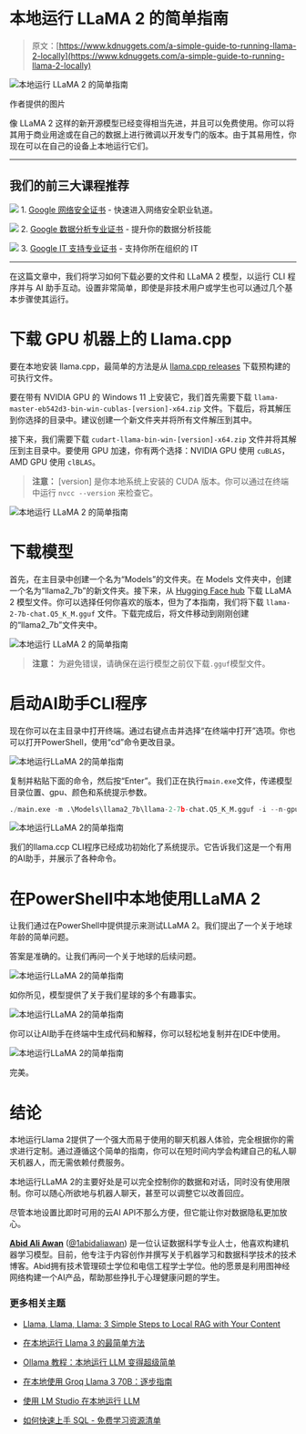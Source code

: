 # 本地运行 LLaMA 2 的简单指南

> 原文：[https://www.kdnuggets.com/a-simple-guide-to-running-llama-2-locally](https://www.kdnuggets.com/a-simple-guide-to-running-llama-2-locally)

![本地运行 LLaMA 2 的简单指南](../Images/883675b48c3a97d28a3e88422e51c36e.png)

作者提供的图片

像 LLaMA 2 这样的新开源模型已经变得相当先进，并且可以免费使用。你可以将其用于商业用途或在自己的数据上进行微调以开发专门的版本。由于其易用性，你现在可以在自己的设备上本地运行它们。

* * *

## 我们的前三大课程推荐

![](../Images/0244c01ba9267c002ef39d4907e0b8fb.png) 1\. [Google 网络安全证书](https://www.kdnuggets.com/google-cybersecurity) - 快速进入网络安全职业轨道。

![](../Images/e225c49c3c91745821c8c0368bf04711.png) 2\. [Google 数据分析专业证书](https://www.kdnuggets.com/google-data-analytics) - 提升你的数据分析技能

![](../Images/0244c01ba9267c002ef39d4907e0b8fb.png) 3\. [Google IT 支持专业证书](https://www.kdnuggets.com/google-itsupport) - 支持你所在组织的 IT

* * *

在这篇文章中，我们将学习如何下载必要的文件和 LLaMA 2 模型，以运行 CLI 程序并与 AI 助手互动。设置非常简单，即使是非技术用户或学生也可以通过几个基本步骤使其运行。

# 下载 GPU 机器上的 Llama.cpp

要在本地安装 llama.cpp，最简单的方法是从 [llama.cpp releases](https://github.com/ggerganov/llama.cpp/releases) 下载预构建的可执行文件。

要在带有 NVIDIA GPU 的 Windows 11 上安装它，我们首先需要下载 `llama-master-eb542d3-bin-win-cublas-[version]-x64.zip` 文件。下载后，将其解压到你选择的目录中。建议创建一个新文件夹并将所有文件解压到其中。

接下来，我们需要下载 `cudart-llama-bin-win-[version]-x64.zip` 文件并将其解压到主目录中。要使用 GPU 加速，你有两个选择：NVIDIA GPU 使用 `cuBLAS`，AMD GPU 使用 `clBLAS`。

> **注意：** [version] 是你本地系统上安装的 CUDA 版本。你可以通过在终端中运行 `nvcc --version` 来检查它。

![本地运行 LLaMA 2 的简单指南](../Images/10cb80bf9308a540d8091469e5ded2c0.png)

# 下载模型

首先，在主目录中创建一个名为“Models”的文件夹。在 Models 文件夹中，创建一个名为“llama2_7b”的新文件夹。接下来，从 [Hugging Face hub](https://huggingface.co/TheBloke/Llama-2-7B-Chat-GGUF/tree/main) 下载 LLaMA 2 模型文件。你可以选择任何你喜欢的版本，但为了本指南，我们将下载 `llama-2-7b-chat.Q5_K_M.gguf` 文件。下载完成后，将文件移动到刚刚创建的“llama2_7b”文件夹中。

![本地运行 LLaMA 2 的简单指南](../Images/179c11a6d205ee29449a4cabc9fe2ced.png)

> **注意：** 为避免错误，请确保在运行模型之前仅下载`.gguf`模型文件。

# 启动AI助手CLI程序

现在你可以在主目录中打开终端。通过右键点击并选择“在终端中打开”选项。你也可以打开PowerShell，使用“cd”命令更改目录。

![本地运行LLaMA 2的简单指南](../Images/ff829824e239b1cf01c38405a1a9a925.png)

复制并粘贴下面的命令，然后按“Enter”。我们正在执行`main.exe`文件，传递模型目录位置、gpu、颜色和系统提示参数。

```py
./main.exe -m .\Models\llama2_7b\llama-2-7b-chat.Q5_K_M.gguf -i --n-gpu-layers 32 -ins --color -p "<<SYS>> As an AI assistant, your core values include being supportive, considerate, and truthful, ensuring that every interaction is guided by clarity and helpfulness. <</SYS>>"
```

![本地运行LLaMA 2的简单指南](../Images/f7fe5edbb7186863caff0fa21045a46d.png)

我们的llama.ccp CLI程序已经成功初始化了系统提示。它告诉我们这是一个有用的AI助手，并展示了各种命令。

# 在PowerShell中本地使用LLaMA 2

让我们通过在PowerShell中提供提示来测试LLaMA 2。我们提出了一个关于地球年龄的简单问题。

答案是准确的。让我们再问一个关于地球的后续问题。

![本地运行LLaMA 2的简单指南](../Images/55f3e00537fbfdb182d0bbb22badcd7f.png)

如你所见，模型提供了关于我们星球的多个有趣事实。

![本地运行LLaMA 2的简单指南](../Images/a9fc624c1ce0a9d85ccc6ae41ca36eaa.png)

你可以让AI助手在终端中生成代码和解释，你可以轻松地复制并在IDE中使用。

![本地运行LLaMA 2的简单指南](../Images/204eec95e1379ed6bf6d7d9dd119ad47.png)

完美。

# 结论

本地运行Llama 2提供了一个强大而易于使用的聊天机器人体验，完全根据你的需求进行定制。通过遵循这个简单的指南，你可以在短时间内学会构建自己的私人聊天机器人，而无需依赖付费服务。

本地运行LLaMA 2的主要好处是可以完全控制你的数据和对话，同时没有使用限制。你可以随心所欲地与机器人聊天，甚至可以调整它以改善回应。

尽管本地设置比即时可用的云AI API不那么方便，但它能让你对数据隐私更加放心。

[](https://www.polywork.com/kingabzpro)****[Abid Ali Awan](https://www.polywork.com/kingabzpro)**** ([@1abidaliawan](https://www.linkedin.com/in/1abidaliawan)) 是一位认证数据科学专业人士，他喜欢构建机器学习模型。目前，他专注于内容创作并撰写关于机器学习和数据科学技术的技术博客。Abid拥有技术管理硕士学位和电信工程学士学位。他的愿景是利用图神经网络构建一个AI产品，帮助那些挣扎于心理健康问题的学生。

### 更多相关主题

+   [Llama, Llama, Llama: 3 Simple Steps to Local RAG with Your Content](https://www.kdnuggets.com/3-simple-steps-to-local-rag-with-your-content)

+   [在本地运行 Llama 3 的最简单方法](https://www.kdnuggets.com/easiest-way-of-running-llama-3-locally)

+   [Ollama 教程：本地运行 LLM 变得超级简单](https://www.kdnuggets.com/ollama-tutorial-running-llms-locally-made-super-simple)

+   [在本地使用 Groq Llama 3 70B：逐步指南](https://www.kdnuggets.com/using-groq-llama-3-70b-locally-step-by-step-guide)

+   [使用 LM Studio 在本地运行 LLM](https://www.kdnuggets.com/run-an-llm-locally-with-lm-studio)

+   [如何快速上手 SQL - 免费学习资源清单](https://www.kdnuggets.com/2022/10/get-running-sql-list-free-learning-resources.html)
